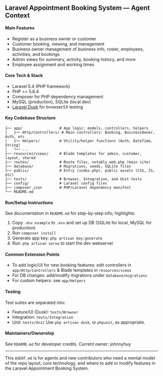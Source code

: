 ## Laravel Appointment Booking System — Agent Context

#### Main Features
- Register as a business owner or customer
- Customer booking, viewing, and management
- Business owner management of business info, roster, employees, activities, and bookings
- Admin views for summary, activity, booking history, and more
- Employee assignment and working times

#### Core Tech & Stack
- Laravel 5.4 (PHP framework)
- PHP >= 5.6.4
- Composer for PHP dependency management
- MySQL (production), SQLite (local dev)
- [Laravel Dusk](https://laravel.com/docs/5.4/dusk) for browser/UI testing

#### Key Codebase Structure
```
├── app/                 # App logic: models, controllers, helpers
│   ├── Http/Controllers/ # Main controllers: Booking, BusinessOwner, Auth, etc
│   ├── Helpers/         # Utility/helper functions (Auth, DateTime, String)
│   └── ...
├── resources/views/     # Blade templates for admin, customer, layout, shared
├── routes/              # Route files, notably web.php (main site)
├── database/            # Migrations, seeds, SQLite files
├── public/              # Entry (index.php), public assets (CSS, JS, etc)
├── tests/               # Browser, Integration, and Unit tests
├── config/              # Laravel config files
├── composer.json        # PHP/Laravel dependency manifest
└── README.md
```

#### Run/Setup Instructions
See documentation in `README.md` for step-by-step info; highlights:
1. Copy `.env.example` to `.env` and set up DB (SQLite for local, MySQL for production)
2. Run `composer install`
3. Generate app key: `php artisan key:generate`
4. Run: `php artisan serve` to start the dev webserver

#### Common Extension Points
- To add logic/UI for new booking features: edit controllers in `app/Http/Controllers` & Blade templates in `resources/views`
- For DB changes: add/modify migrations under `database/migrations`
- For custom helpers: see `app/Helpers`

#### Testing
Test suites are separated into:
- Feature/UI (Dusk): `tests/Browser`
- Integration: `tests/Integration`
- Unit: `tests/Unit`
Use `php artisan dusk`, or `phpunit`, as appropriate.

#### Maintainers/Ownership
See `README.md` for developer credits. Current owner: johnnyhuy

---
This `AGENT.md` is for agents and new contributors who need a mental model of the repo layout, core technology, and where to add or modify features in the Laravel Appointment Booking System.
